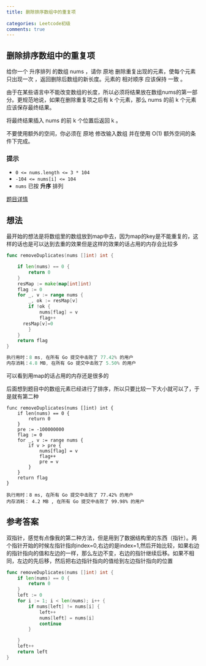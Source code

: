 ```yaml
---
title: 删除排序数组中的重复项
  
categories: Leetcode初级
comments: true
---
```


## 删除排序数组中的重复项

给你一个 升序排列 的数组 nums ，请你 原地 删除重复出现的元素，使每个元素 只出现一次 ，返回删除后数组的新长度。元素的 相对顺序 应该保持 一致 。

由于在某些语言中不能改变数组的长度，所以必须将结果放在数组nums的第一部分。更规范地说，如果在删除重复项之后有 k 个元素，那么 nums 的前 k 个元素应该保存最终结果。

将最终结果插入 nums 的前 k 个位置后返回 k 。

不要使用额外的空间，你必须在 原地 修改输入数组 并在使用 O(1) 额外空间的条件下完成。

### 提示

- `0 <= nums.length <= 3 * 104`
- `-104 <= nums[i] <= 104`
- `nums` 已按 **升序** 排列

[题目详情](https://leetcode.cn/leetbook/read/top-interview-questions-easy/x2gy9m/)

<!-- more -->

## 想法

最开始的想法是将数组里的数组放到map中去，因为map的key是不能重复的，这样的话也是可以达到去重的效果但是这样的效果的话占用的内存会比较多

```go
func removeDuplicates(nums []int) int {

	if len(nums) == 0 {
		return 0
	}
	resMap := make(map[int]int)
	flag := 0
	for _, v := range nums {
		_, ok := resMap[v]
		if !ok {
			nums[flag] = v
			flag++
      resMap[v]=0
		}
	}
	return flag
}

执行用时：8 ms, 在所有 Go 提交中击败了 77.42% 的用户
内存消耗：4.8 MB, 在所有 Go 提交中击败了 5.50% 的用户
```

可以看到用map的话占用的内存还是很多的

后面想到题目中的数组元素已经进行了排序，所以只要比较一下大小就可以了，于是就有第二种

```
func removeDuplicates(nums []int) int {
    if len(nums) == 0 {
		return 0
	}
	pre := -100000000
	flag := 0
	for _, v := range nums {
		if v > pre {
			nums[flag] = v
			flag++
			pre = v
		}
	}
	return flag
}

执行用时：8 ms, 在所有 Go 提交中击败了 77.42% 的用户
内存消耗： 4.2 MB , 在所有 Go 提交中击败了 99.98% 的用户
```



## 参考答案

双指针，感觉有点像我的第二种方法，但是用到了数据结构里的东西（指针）。两个指针开始的时候左指针指向index=0,右边的是index=1,然后开始比较，如果右边的指针指向的值和左边的一样，那么左边不变，右边的指针继续后移。如果不相同，左边的先后移，然后把右边指针指向的值给到左边指针指向的位置

```go
func removeDuplicates(nums []int) int {
    if len(nums) == 0 {
		return 0
	}
	left := 0
	for i := 1; i < len(nums); i++ {
		if nums[left] != nums[i] {
			left++
			nums[left] = nums[i]
			continue
		}

	}
	left++
	return left
}
```

